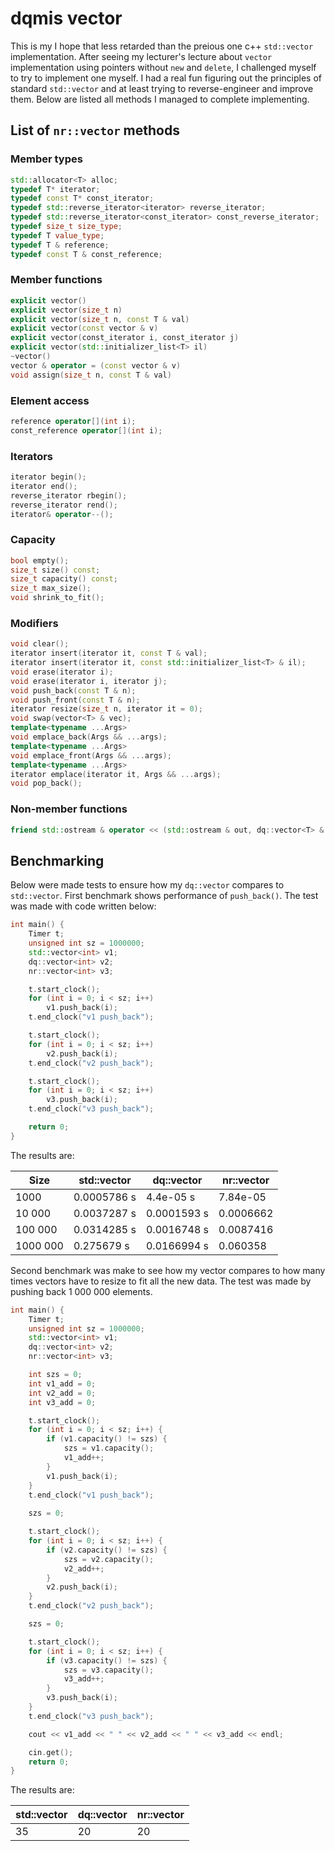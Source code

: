 # dqmis vector
This is my I hope that less retarded than the preious one c++ ```std::vector``` implementation. After seeing my lecturer's lecture about ``vector`` implementation using pointers without ``new`` and ``delete``, I challenged myself to try to implement one myself. I had a real fun figuring out the principles of standard ```std::vector``` and  at least trying to reverse-engineer and improve them. Below are listed all methods I managed to complete implementing.

## List of ``nr::vector`` methods
### Member types
```c++
std::allocator<T> alloc;
typedef T* iterator;
typedef const T* const_iterator;
typedef std::reverse_iterator<iterator> reverse_iterator;
typedef std::reverse_iterator<const_iterator> const_reverse_iterator;
typedef size_t size_type;
typedef T value_type;
typedef T & reference;
typedef const T & const_reference;
```
### Member functions
```c++
explicit vector()
explicit vector(size_t n)
explicit vector(size_t n, const T & val)
explicit vector(const vector & v)
explicit vector(const_iterator i, const_iterator j)
explicit vector(std::initializer_list<T> il)
~vector()
vector & operator = (const vector & v)
void assign(size_t n, const T & val)
```
### Element access
```c++
reference operator[](int i);
const_reference operator[](int i);
```
### Iterators
```c++
iterator begin();
iterator end();
reverse_iterator rbegin();
reverse_iterator rend();
iterator& operator--();
```
### Capacity
```c++
bool empty();
size_t size() const;
size_t capacity() const;
size_t max_size();
void shrink_to_fit();
```
### Modifiers
```c++
void clear();
iterator insert(iterator it, const T & val);
iterator insert(iterator it, const std::initializer_list<T> & il);
void erase(iterator i);
void erase(iterator i, iterator j);
void push_back(const T & n);
void push_front(const T & n);
iterator resize(size_t n, iterator it = 0);
void swap(vector<T> & vec);
template<typename ...Args>
void emplace_back(Args && ...args);
template<typename ...Args>
void emplace_front(Args && ...args);
template<typename ...Args>
iterator emplace(iterator it, Args && ...args);
void pop_back();
```
### Non-member functions
```c++
friend std::ostream & operator << (std::ostream & out, dq::vector<T> & a);
```
## Benchmarking
Below were made tests to ensure how my ```dq::vector``` compares to ```std::vector```.  First benchmark shows performance of ```push_back()```. The test was made with code written below:  
```c++
int main() {
	Timer t;
	unsigned int sz = 1000000;
	std::vector<int> v1;
	dq::vector<int> v2;
	nr::vector<int> v3;

	t.start_clock();
	for (int i = 0; i < sz; i++)
		v1.push_back(i);
	t.end_clock("v1 push_back");

	t.start_clock();
	for (int i = 0; i < sz; i++)
		v2.push_back(i);
	t.end_clock("v2 push_back");

	t.start_clock();
	for (int i = 0; i < sz; i++)
		v3.push_back(i);
	t.end_clock("v3 push_back");

	return 0;
}
```
The results are:  

| Size     | std::vector | dq::vector  | nr::vector |
|----------|-------------|-------------|------------|
| 1000     | 0.0005786 s | 4.4e-05 s   | 7.84e-05   |
| 10 000   | 0.0037287 s | 0.0001593 s | 0.0006662  |
| 100 000  | 0.0314285 s | 0.0016748 s | 0.0087416  |
| 1000 000 | 0.275679 s  | 0.0166994 s | 0.060358   |

Second benchmark was make to see how my vector compares to how many times vectors have to resize to fit all the new data. The test was made by pushing back 1 000 000 elements.  
```C++
int main() {
	Timer t;
	unsigned int sz = 1000000;
	std::vector<int> v1;
	dq::vector<int> v2;
	nr::vector<int> v3;

	int szs = 0;
	int v1_add = 0;
	int v2_add = 0;
	int v3_add = 0;

	t.start_clock();
	for (int i = 0; i < sz; i++) {
		if (v1.capacity() != szs) {
			szs = v1.capacity();
			v1_add++;
		}
		v1.push_back(i);
	}
	t.end_clock("v1 push_back");
	
	szs = 0;

	t.start_clock();
	for (int i = 0; i < sz; i++) {
		if (v2.capacity() != szs) {
			szs = v2.capacity();
			v2_add++;
		}
		v2.push_back(i);
	}
	t.end_clock("v2 push_back");

	szs = 0;

	t.start_clock();
	for (int i = 0; i < sz; i++) {
		if (v3.capacity() != szs) {
			szs = v3.capacity();
			v3_add++;
		}
		v3.push_back(i);
	}
	t.end_clock("v3 push_back");

	cout << v1_add << " " << v2_add << " " << v3_add << endl;

	cin.get();
	return 0;
}
```
The results are: 

| std::vector | dq::vector | nr::vector |
|-------------|------------|------------|
| 35          | 20         | 20         |


